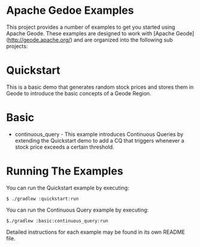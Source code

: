 Apache Gedoe Examples
=====================

This project provides a number of examples to get you started using Apache Geode. These examples are designed to work with [Apache Geode] (http://geode.apache.org/) and are organized into the following sub projects:

# Quickstart

This is a basic demo that generates random stock prices and stores them in Geode to introduce the basic concepts of a Geode Region.

# Basic

* continuous_query - This example introduces Continuous Queries by extending the Quickstart demo to add a CQ that triggers whenever a stock price exceeds a certain threshold.

# Running The Examples
You can run the Quickstart example by executing:
```
$ ./gradlew :quickstart:run
```
You can run the Continuous Query example by executing:
```
$./gradlew :basic:continuous_query:run
```

Detailed instructions for each example may be found in its own README file.



	